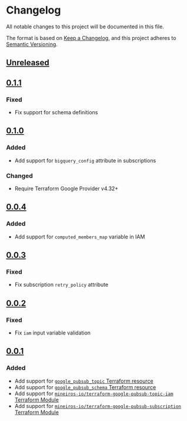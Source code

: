# Changelog

All notable changes to this project will be documented in this file.

The format is based on [Keep a Changelog](https://keepachangelog.com/en/1.0.0/),
and this project adheres to [Semantic Versioning](https://semver.org/spec/v2.0.0.html).

## [Unreleased]

## [0.1.1]

### Fixed

- Fix support for schema definitions

## [0.1.0]

### Added

- Add support for `bigquery_config` attribute in subscriptions

### Changed

- Require Terraform Google Provider v4.32+

## [0.0.4]

### Added

- Add support for `computed_members_map` variable in IAM

## [0.0.3]

### Fixed

- Fix subscription `retry_policy` attribute

## [0.0.2]

### Fixed

- Fix `iam` input variable validation

## [0.0.1]

### Added

- Add support for [`google_pubsub_topic` Terraform resource](https://registry.terraform.io/providers/hashicorp/google/latest/docs/resources/pubsub_topic)
- Add support for [`google_pubsub_schema` Terraform resource](https://registry.terraform.io/providers/hashicorp/google/latest/docs/resources/pubsub_schema)
- Add support for [`mineiros-io/terraform-google-pubsub-topic-iam` Terraform Module](https://github.com/mineiros-io/terraform-google-pubsub-topic-iam)
- Add support for [`mineiros-io/terraform-google-pubsub-subscription` Terraform Module](https://github.com/mineiros-io/terraform-google-pubsub-subscription)

[unreleased]: https://github.com/mineiros-io/terraform-google-pubsub-topic/compare/v0.1.1...HEAD
[0.1.1]: https://github.com/mineiros-io/terraform-google-pubsub-topic/compare/v0.1.0...v0.1.1
[0.1.0]: https://github.com/mineiros-io/terraform-google-pubsub-topic/compare/v0.0.4...v0.1.0
[0.0.4]: https://github.com/mineiros-io/terraform-google-pubsub-topic/compare/v0.0.3...v0.0.4
[0.0.3]: https://github.com/mineiros-io/terraform-google-pubsub-topic/compare/v0.0.2...v0.0.3
[0.0.2]: https://github.com/mineiros-io/terraform-google-pubsub-topic/compare/v0.0.1...v0.0.2
[0.0.1]: https://github.com/mineiros-io/terraform-google-pubsub-topic/releases/tag/v0.0.1
